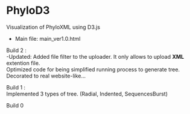 PhyloD3
=======

Visualization of PhyloXML using D3.js

* Main file: main_ver1.0.html

Build 2 : <br>
  -Updated: Added file filter to the uploader. It only allows to upload <strong>XML</strong> extention file. <br>
  Optimized code for being simplified running process to generate tree.
  Decorated to real website-like...

Build 1 : <br>
  Implemented 3 types of tree. (Radial, Indented, SequencesBurst)

Build 0
